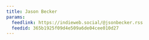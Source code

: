 ```yaml
---
title: Jason Becker
params:
  feedlink: https://indieweb.social/@jsonbecker.rss
  feedid: 365b1925f09d4e509a6de04cee010d27
---
```

